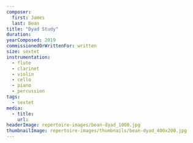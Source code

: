 ```yaml
---
composer:
  first: James
  last: Bean
title: "Dyad Study"
duration:
yearComposed: 2019
commissionedOrWrittenFor: written
size: sextet
instrumentation:
  - flute
  - clarinet
  - violin
  - cello
  - piano
  - percussion
tags:
  - sextet
media:
  - title:
    url:
headerImage: repertoire-images/bean-dyad_1000.jpg
thumbnailImage: repertoire-images/thumbnails/bean-dyad_400x200.jpg
---
```

